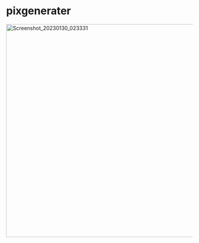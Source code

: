 # pixgenerater
<img width="575" alt="Screenshot_20230130_023331" src="https://user-images.githubusercontent.com/105824474/223243466-5a840369-7887-4850-87df-7b3119f26ff3.png">
